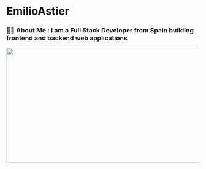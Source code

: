 # EmilioAstier

### :man_technologist: About Me : I am a Full Stack Developer from Spain building frontend and backend web applications
                                  

<div align="center">
  <img src="https://media.giphy.com/media/dWesBcTLavkZuG35MI/giphy.gif" width="600" height="300"/>
</div>


